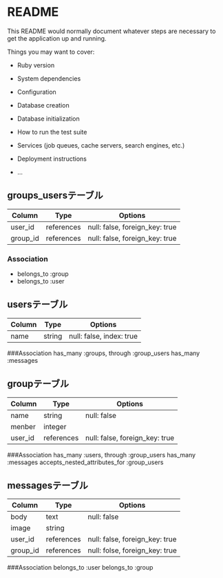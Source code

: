 # README

This README would normally document whatever steps are necessary to get the
application up and running.

Things you may want to cover:

* Ruby version

* System dependencies

* Configuration

* Database creation

* Database initialization

* How to run the test suite

* Services (job queues, cache servers, search engines, etc.)

* Deployment instructions

* ...

## groups_usersテーブル

|Column|Type|Options|
|------|----|-------|
|user_id|references|null: false, foreign_key: true|
|group_id|references|null: false, foreign_key: true|

### Association
- belongs_to :group
- belongs_to :user


## usersテーブル

|Column|Type|Options|
|------|----|-------|
|name|string|null: false, index: true|

###Association
has_many :groups, through :group_users
has_many :messages


## groupテーブル
|Column|Type|Options|
|------|----|-------|
|name|string|null: false|
|menber|integer|
|user_id|references|null: false, foreign_key: true|

###Association
has_many :users, through :group_users
has_many :messages
accepts_nested_attributes_for :group_users


## messagesテーブル
|Column|Type|Options|
|------|----|-------|
|body|text|null: false|
|image|string|
|user_id|references|null: false, foreign_key: true|
|group_id|references|null: folse, foreign_key: true|

###Association
belongs_to :user
belongs_to :group